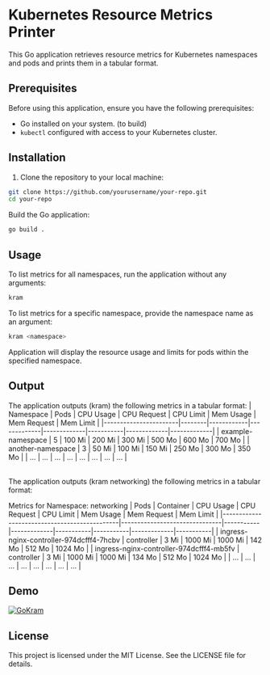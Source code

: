 # Kubernetes Resource Metrics Printer

This Go application retrieves resource metrics for Kubernetes namespaces and pods and prints them in a tabular format.

## Prerequisites

Before using this application, ensure you have the following prerequisites:

- Go installed on your system. (to build)
- `kubectl` configured with access to your Kubernetes cluster.

## Installation

1. Clone the repository to your local machine:

```bash
git clone https://github.com/yourusername/your-repo.git
cd your-repo
```

Build the Go application:
```bash
go build .
```

## Usage
To list metrics for all namespaces, run the application without any arguments:
```bash
kram
```

To list metrics for a specific namespace, provide the namespace name as an argument:
```bash
kram <namespace>
```
Application will display the resource usage and limits for pods within the specified namespace.

## Output
The application outputs (kram) the following metrics in a tabular format:
|       Namespace       |  Pods  | CPU Usage  | CPU Request | CPU Limit   | Mem Usage | Mem Request | Mem Limit   |
|-----------------------|--------|------------|-------------|-------------|-----------|-------------|-------------|
| example-namespace     |  5     | 100 Mi     | 200 Mi      | 300 Mi      | 500 Mo    | 600 Mo      | 700 Mo      |
| another-namespace     |  3     | 50 Mi      | 100 Mi      | 150 Mi      | 250 Mo    | 300 Mo      | 350 Mo      |
| ...                   | ...    | ...        | ...         | ...         | ...       | ...         | ...         |

<br>
The application outputs (kram networking) the following metrics in a tabular format:

Metrics for Namespace: networking
| Pods                                         | Container                     | CPU Usage | CPU Request | CPU Limit | Mem Usage | Mem Request | Mem Limit |
|----------------------------------------------|-------------------------------|-----------|-------------|-----------|-----------|-------------|-----------|
| ingress-nginx-controller-974dcfff4-7hcbv     | controller                    | 3 Mi      | 1000 Mi     | 1000 Mi   | 142 Mo    | 512 Mo      | 1024 Mo   |
| ingress-nginx-controller-974dcfff4-mb5fv     | controller                    | 3 Mi      | 1000 Mi     | 1000 Mi   | 134 Mo    | 512 Mo      | 1024 Mo   |
| ...                                          | ...                           | ...       | ...         | ...       | ...       | ...         | ...       |

## Demo
[![GoKram](https://github.com/VegaCorporoptions/Kram/assets/116181531/3e3d5abb-db85-4f58-8842-7f4d509d7fbe)](https://github.com/VegaCorporoptions/Kram/blob/main/GoKram.gif?raw=true)

## License
This project is licensed under the MIT License. See the LICENSE file for details.
